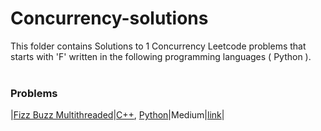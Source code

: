 # Concurrency-solutions
This folder contains Solutions to 1 Concurrency Leetcode problems that starts with 'F' written in the following programming languages ( Python ).<br><br>
### Problems ###
|[Fizz Buzz Multithreaded](https://github.com/AnasImloul/Leetcode-solutions/tree/main/concurrency/F/Fizz%20Buzz%20Multithreaded/)|[C++](https://github.com/AnasImloul/Leetcode-solutions/tree/main/concurrency/F/Fizz%20Buzz%20Multithreaded/Fizz%20Buzz%20Multithreaded.cpp), [Python](https://github.com/AnasImloul/Leetcode-solutions/tree/main/concurrency/F/Fizz%20Buzz%20Multithreaded/Fizz%20Buzz%20Multithreaded.py)|Medium|[link](https://leetcode.com/problems/fizz-buzz-multithreaded)|